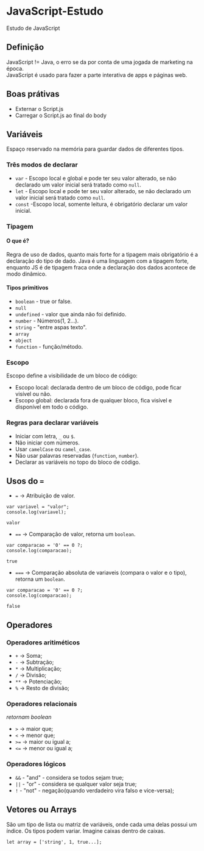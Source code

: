 # JavaScript-Estudo
Estudo de JavaScript


## Definição
JavaScript != Java, o erro se da por conta de uma jogada de marketing na época.  
JavaScript é usado para fazer a parte interativa de apps e páginas web.  

## Boas prátivas
<ul>
<li>Externar o Script.js</li>
<li>Carregar o Script.js ao final do body</li>
</ul>

## Variáveis
Espaço reservado na memória para guardar dados de diferentes tipos.
### Três modos de declarar
* `var` - Escopo local e global e pode ter seu valor alterado, se não declarado um valor inicial será tratado como `null`.
* `let` - Escopo local e pode ter seu valor alterado, se não declarado um valor inicial será tratado como `null`.
* `const` -Escopo local, somente leitura, é obrigatório declarar um valor inicial.

### Tipagem
#### O que é?
Regra de uso de dados, quanto mais forte for a tipagem mais obrigatório é a declaração do tipo de dado. Java é uma linguagem com a tipagem forte, enquanto JS é de tipagem fraca onde a declaração dos dados acontece de modo dinâmico.
#### Tipos primitivos
* `boolean` - true or false.  
* `null`  
* `undefined` - valor que ainda não foi definido.  
* `number` - Números(1, 2...).  
* `string` - "entre aspas texto".  
* `array`  
* `object`  
* `function` - função/método.  

### Escopo
Escopo define a visibilidade de um bloco de código:
* Escopo local: declarada dentro de um bloco de código, pode ficar visível ou não.
* Escopo global: declarada fora de qualquer bloco, fica visível e disponível em todo o código.

### Regras para declarar variáveis
* Iniciar com letra, `_` ou `$`.
* Não iniciar com números.
* Usar `camelCase` ou `camel_case`.
* Não usar palavras reservadas (`function`, `number`).
* Declarar as variáveis no topo do bloco de código.

## Usos do `=`
* `=` -> Atribuição de valor.
~~~
var variavel = "valor";
console.log(variavel);
~~~
`valor`
* `==` -> Comparação de valor, retorna um `boolean`.
~~~
var comparacao = '0' == 0 ?;
console.log(comparacao);
~~~
`true`
* `===` -> Comparação absoluta de variaveis (compara o valor e o tipo), retorna um `boolean`.
~~~
var comparacao = '0' == 0 ?;
console.log(comparacao);
~~~
`false`

## Operadores 
### Operadores aritiméticos
* `+` -> Soma;
* `-` -> Subtração;
* `*` -> Multiplicação;
* `/` -> Divisão;
* `**` -> Potenciação;
* `%` -> Resto de divisão;
### Operadores relacionais
_retornam boolean_
* `>` -> maior que;
* `<` -> menor que;
* `>=` -> maior ou igual a;
* `<=` -> menor ou igual a;

### Operadores lógicos
* `&&` - "and" - considera se todos sejam true;
* `||` - "or" - considera se qualquer valor seja true;
* `!` - "not" - negação(quando verdadeiro vira falso e vice-versa);

## Vetores ou Arrays
São um tipo de lista ou matriz de variáveis, onde cada uma delas possui um índice. Os tipos podem variar. Imagine caixas dentro de caixas.
~~~
let array = ['string', 1, true...];
~~~
